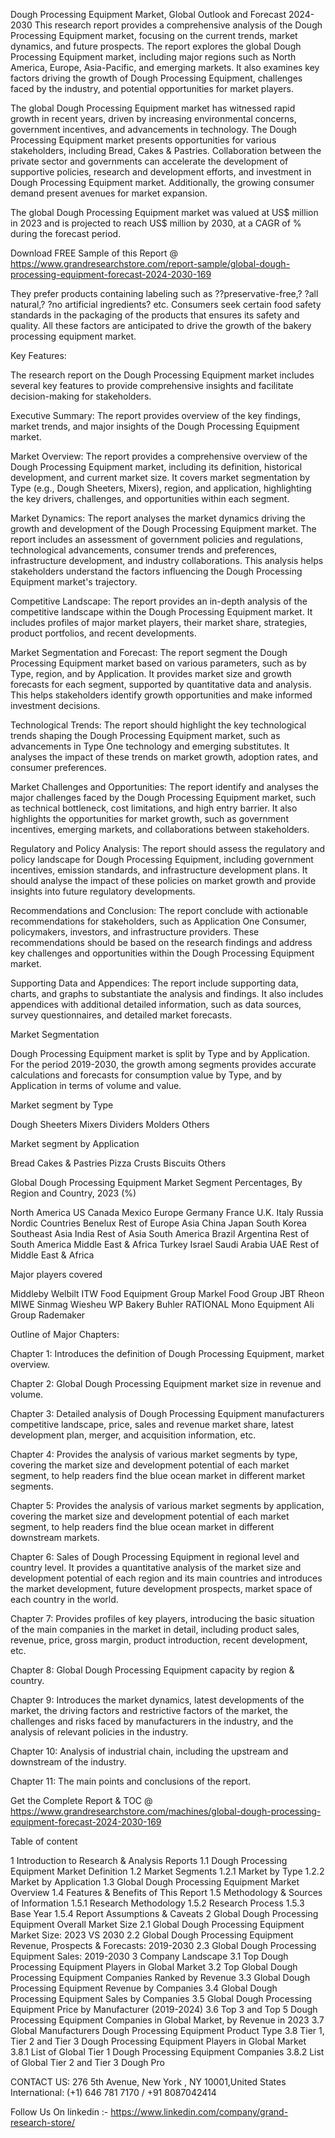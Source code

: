 Dough Processing Equipment Market, Global Outlook and Forecast 2024-2030
This research report provides a comprehensive analysis of the Dough Processing Equipment market, focusing on the current trends, market dynamics, and future prospects. The report explores the global Dough Processing Equipment market, including major regions such as North America, Europe, Asia-Pacific, and emerging markets. It also examines key factors driving the growth of Dough Processing Equipment, challenges faced by the industry, and potential opportunities for market players.

The global Dough Processing Equipment market has witnessed rapid growth in recent years, driven by increasing environmental concerns, government incentives, and advancements in technology. The Dough Processing Equipment market presents opportunities for various stakeholders, including Bread, Cakes & Pastries. Collaboration between the private sector and governments can accelerate the development of supportive policies, research and development efforts, and investment in Dough Processing Equipment market. Additionally, the growing consumer demand present avenues for market expansion.

The global Dough Processing Equipment market was valued at US$ million in 2023 and is projected to reach US$ million by 2030, at a CAGR of % during the forecast period.

Download FREE Sample of this Report @ https://www.grandresearchstore.com/report-sample/global-dough-processing-equipment-forecast-2024-2030-169


They prefer products containing labeling such as ??preservative-free,? ?all natural,? ?no artificial ingredients? etc. Consumers seek certain food safety standards in the packaging of the products that ensures its safety and quality. All these factors are anticipated to drive the growth of the bakery processing equipment market.

Key Features:

The research report on the Dough Processing Equipment market includes several key features to provide comprehensive insights and facilitate decision-making for stakeholders.

Executive Summary: The report provides overview of the key findings, market trends, and major insights of the Dough Processing Equipment market.

Market Overview: The report provides a comprehensive overview of the Dough Processing Equipment market, including its definition, historical development, and current market size. It covers market segmentation by Type (e.g., Dough Sheeters, Mixers), region, and application, highlighting the key drivers, challenges, and opportunities within each segment.

Market Dynamics: The report analyses the market dynamics driving the growth and development of the Dough Processing Equipment market. The report includes an assessment of government policies and regulations, technological advancements, consumer trends and preferences, infrastructure development, and industry collaborations. This analysis helps stakeholders understand the factors influencing the Dough Processing Equipment market's trajectory.

Competitive Landscape: The report provides an in-depth analysis of the competitive landscape within the Dough Processing Equipment market. It includes profiles of major market players, their market share, strategies, product portfolios, and recent developments.

Market Segmentation and Forecast: The report segment the Dough Processing Equipment market based on various parameters, such as by Type, region, and by Application. It provides market size and growth forecasts for each segment, supported by quantitative data and analysis. This helps stakeholders identify growth opportunities and make informed investment decisions.

Technological Trends: The report should highlight the key technological trends shaping the Dough Processing Equipment market, such as advancements in Type One technology and emerging substitutes. It analyses the impact of these trends on market growth, adoption rates, and consumer preferences.

Market Challenges and Opportunities: The report identify and analyses the major challenges faced by the Dough Processing Equipment market, such as technical bottleneck, cost limitations, and high entry barrier. It also highlights the opportunities for market growth, such as government incentives, emerging markets, and collaborations between stakeholders.

Regulatory and Policy Analysis: The report should assess the regulatory and policy landscape for Dough Processing Equipment, including government incentives, emission standards, and infrastructure development plans. It should analyse the impact of these policies on market growth and provide insights into future regulatory developments.

Recommendations and Conclusion: The report conclude with actionable recommendations for stakeholders, such as Application One Consumer, policymakers, investors, and infrastructure providers. These recommendations should be based on the research findings and address key challenges and opportunities within the Dough Processing Equipment market.

Supporting Data and Appendices: The report include supporting data, charts, and graphs to substantiate the analysis and findings. It also includes appendices with additional detailed information, such as data sources, survey questionnaires, and detailed market forecasts.

Market Segmentation

Dough Processing Equipment market is split by Type and by Application. For the period 2019-2030, the growth among segments provides accurate calculations and forecasts for consumption value by Type, and by Application in terms of volume and value.



Market segment by Type



Dough Sheeters
Mixers
Dividers
Molders
Others


Market segment by Application



Bread
Cakes & Pastries
Pizza Crusts
Biscuits
Others


Global Dough Processing Equipment Market Segment Percentages, By Region and Country, 2023 (%)



North America
US
Canada
Mexico
Europe
Germany
France
U.K.
Italy
Russia
Nordic Countries
Benelux
Rest of Europe
Asia
China
Japan
South Korea
Southeast Asia
India
Rest of Asia
South America
Brazil
Argentina
Rest of South America
Middle East & Africa
Turkey
Israel
Saudi Arabia
UAE
Rest of Middle East & Africa


Major players covered



Middleby
Welbilt
ITW Food Equipment Group
Markel Food Group
JBT
Rheon
MIWE
Sinmag
Wiesheu
WP Bakery
Buhler
RATIONAL
Mono Equipment
Ali Group
Rademaker


Outline of Major Chapters:

Chapter 1: Introduces the definition of Dough Processing Equipment, market overview.

Chapter 2: Global Dough Processing Equipment market size in revenue and volume.

Chapter 3: Detailed analysis of Dough Processing Equipment manufacturers competitive landscape, price, sales and revenue market share, latest development plan, merger, and acquisition information, etc.

Chapter 4: Provides the analysis of various market segments by type, covering the market size and development potential of each market segment, to help readers find the blue ocean market in different market segments.

Chapter 5: Provides the analysis of various market segments by application, covering the market size and development potential of each market segment, to help readers find the blue ocean market in different downstream markets.

Chapter 6: Sales of Dough Processing Equipment in regional level and country level. It provides a quantitative analysis of the market size and development potential of each region and its main countries and introduces the market development, future development prospects, market space of each country in the world.

Chapter 7: Provides profiles of key players, introducing the basic situation of the main companies in the market in detail, including product sales, revenue, price, gross margin, product introduction, recent development, etc.

Chapter 8: Global Dough Processing Equipment capacity by region & country.

Chapter 9: Introduces the market dynamics, latest developments of the market, the driving factors and restrictive factors of the market, the challenges and risks faced by manufacturers in the industry, and the analysis of relevant policies in the industry.

Chapter 10: Analysis of industrial chain, including the upstream and downstream of the industry.

Chapter 11: The main points and conclusions of the report.

Get the Complete Report & TOC @ https://www.grandresearchstore.com/machines/global-dough-processing-equipment-forecast-2024-2030-169

Table of content

1 Introduction to Research & Analysis Reports
1.1 Dough Processing Equipment Market Definition
1.2 Market Segments
1.2.1 Market by Type
1.2.2 Market by Application
1.3 Global Dough Processing Equipment Market Overview
1.4 Features & Benefits of This Report
1.5 Methodology & Sources of Information
1.5.1 Research Methodology
1.5.2 Research Process
1.5.3 Base Year
1.5.4 Report Assumptions & Caveats
2 Global Dough Processing Equipment Overall Market Size
2.1 Global Dough Processing Equipment Market Size: 2023 VS 2030
2.2 Global Dough Processing Equipment Revenue, Prospects & Forecasts: 2019-2030
2.3 Global Dough Processing Equipment Sales: 2019-2030
3 Company Landscape
3.1 Top Dough Processing Equipment Players in Global Market
3.2 Top Global Dough Processing Equipment Companies Ranked by Revenue
3.3 Global Dough Processing Equipment Revenue by Companies
3.4 Global Dough Processing Equipment Sales by Companies
3.5 Global Dough Processing Equipment Price by Manufacturer (2019-2024)
3.6 Top 3 and Top 5 Dough Processing Equipment Companies in Global Market, by Revenue in 2023
3.7 Global Manufacturers Dough Processing Equipment Product Type
3.8 Tier 1, Tier 2 and Tier 3 Dough Processing Equipment Players in Global Market
3.8.1 List of Global Tier 1 Dough Processing Equipment Companies
3.8.2 List of Global Tier 2 and Tier 3 Dough Pro

CONTACT US:
276 5th Avenue, New York , NY 10001,United States
International: (+1) 646 781 7170 / +91 8087042414

Follow Us On linkedin :- https://www.linkedin.com/company/grand-research-store/
 
